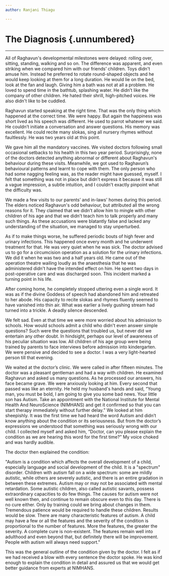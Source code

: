 ```yaml
---
author: Ranjani Thiagu

---
```


# The Diagnosis {.unnumbered}

<hr>

All of Raghavun's developmental milestones were delayed: rolling over, sitting, standing, walking and so on. The difference was apparent, and even striking when we compared him with our friends’ children. Toys didn't amuse him. Instead he preferred to rotate round-shaped objects and he would keep looking at them for a long duration. He would lie on the bed, look at the fan and laugh. Giving him a bath was not at all a problem. He loved to spend time in the bathtub, splashing water. He didn’t like the company of other children. He hated their shrill, high-pitched voices. He also didn't like to be cuddled.

Raghavun started speaking at the right time. That was the only thing which happened at the correct time. We were happy. But again the happiness was short lived as his speech was different. He used to parrot whatever we said. He couldn’t initiate a conversation and answer questions. His memory was excellent. He could recite many slokas, sing all nursery rhymes without faultlessly. He was two years old at this point.

We gave him all the mandatory vaccines. We visited doctors following small occasional setbacks to his health in this two year period. Surprisingly, none of the doctors detected anything abnormal or different about Raghavun's behaviour during these visits. Meanwhile, we got used to Raghavun’s behavioural patterns and learnt to cope with them. The only person who had some nagging feeling was, as the reader might have guessed, myself. I felt that something was not in place but didn’t express it because it was still a vague impression, a subtle intuition, and I couldn't exactly pinpoint what the difficulty was.

We made a few visits to our parents’ and in-laws' homes during this period. The elders noticed Raghavun's odd behaviour, but attributed all the wrong reasons for it. They claimed that we didn’t allow him to mingle with other children of his age and that we didn’t teach him to talk properly and many such things. As these accusations were blatantly false and lacked any understanding of the situation, we managed to stay unperturbed.

As if to make things worse, he suffered periodic bouts of high fever and urinary infections. This happened once every month and he underwent treatment for that. He was very quiet when he was sick. The doctor advised us to go for a circumcision operation as a solution for the urinary infections. We did it when he was two and a half years old. He came out of the operation theatre wailing loudly as the anaesthesia that he was administered didn't have the intended effect on him. He spent two days in post-operative care and was discharged soon. This incident marked a turning point in his life.

After coming home, he completely stopped uttering even a single word. It was as if the divine Goddess of speech had abandoned him and retreated to her abode. His capacity to recite slokas and rhymes fluently seemed to have vanished into thin air. What was earlier a lively gushing stream had turned into a trickle. A deadly silence descended.

We felt sad. Even at that time we were more worried about his admission to schools. How would schools admit a child who didn't even answer simple questions? Such were the questions that troubled us, but never did we entertain any other doubt. In hindsight, perhaps our level of awareness of his peculiar situation was low. All children of his age group were being trained by parents to face interviews before admission into kindergarten. We were pensive and decided to see a doctor. I was a very light-hearted person till that evening.

We waited at the doctor’s clinic. We were called in after fifteen minutes. The doctor was a pleasant gentleman and had a way with children. He examined Raghavun and asked us many questions. As he processed our answers, his face became grave. We were anxiously looking at him. Every second that passed was like an eternity. He held my husband's hands and said, “Young man, you must be bold, I am going to give you some bad news. Your little son has Autism. Take an appointment with the National Institute for Mental Health And NeuroScience (NIMHANS) and get it confirmed so that you can start therapy immediately without further delay.” We looked at him sheepishly. It was the first time we had heard the word Autism and didn’t know anything about the condition or its seriousness. But from the doctor’s expressions we understood that something was seriously wrong with our child. I collected myself and asked him, “Doctor, can you please explain the condition as we are hearing this word for the first time?” My voice choked and was hardly audible.

The doctor then explained the condition:

"Autism is a condition which affects the overall development of a child, especially language and social development of the child. It is a "spectrum" disorder. Children with autism fall on a wide spectrum: some are mildly autistic, while others are severely autistic, and there is an entire gradation in between these extremes. Autism may or may not be associated with mental retardation. Some autistic children, also called autistic savants, possess extraordinary capacities to do few things. The causes for autism were not well known then, and continue to remain obscure even to this day. There is no cure either. Only by training could we bring about changes in them. Tremendous patience would be required to handle these children. Results would be slow. There are many characteristic features of autism. A child may have a few or all the features and the severity of the condition is proportional to the number of features. More the features, the greater the severity. A complete cure is non-existent. The features remain well into adulthood and even beyond that, but definitely there will be improvement. People with autism will always need support."

This was the general outline of the condition given by the doctor. I felt as if we had received a blow with every sentence the doctor spoke. He was kind enough to explain the condition in detail and assured us that we would get better guidance from experts at NIMHANS.